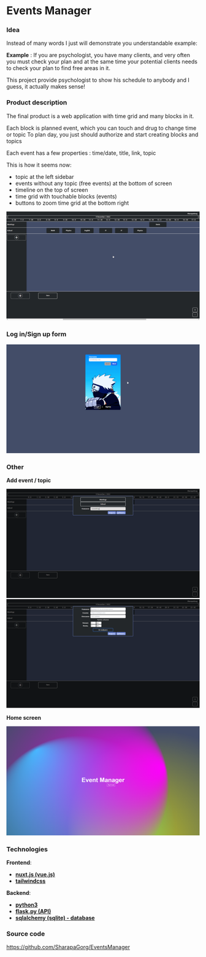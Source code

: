 # Events Manager

### Idea

Instead of many words I just will demonstrate you understandable example:

**Example** : If you are psychologist, you have many clients, and very often you must check your plan and at
the same time your potential clients needs to check your plan to find free areas in it.

This project provide psychologist to show his schedule to anybody and I guess, it actually makes sense!


### Product description

The final product is a web application with time grid and many blocks in it.

Each block is planned event, which you can touch and drug to change time or topic
To plan day, you just should authorize and start creating blocks and topics

Each event has a few properties : time/date, title, link, topic

This is how it seems now: 
 - topic at the left sidebar
 - events without any topic (free events) at the bottom of screen
 - timeline on the top of screen
 - time grid with touchable blocks (events)
 - buttons to zoom time grid at the bottom right

![This is how it seems](./assets/schedule.png)

### Log in/Sign up form

![auth form](./assets/auth.png)

### Other

**Add event / topic**

![add topic](./assets/1.png)
![add event](./assets/2.png)

**Home screen**

![home](./assets/home.png)

### Technologies

**Frontend**:
 - [**nuxt.js (vue.js)**](https://nuxtjs.org/)
 - [**tailwindcss**](https://tailwindcss.com/)

**Backend**:
 - [**python3**](https://www.python.org/)
 - [**flask.py (API)**](https://flask.palletsprojects.com/en/2.2.x/)
 - [**sqlalchemy (sqlite) - database**](https://www.sqlalchemy.org/)

### Source code

https://github.com/SharapaGorg/EventsManager